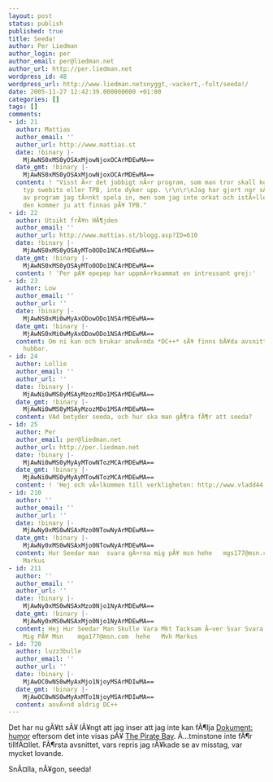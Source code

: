 ```yaml
---
layout: post
status: publish
published: true
title: Seeda!
author: Per Liedman
author_login: per
author_email: per@liedman.net
author_url: http://per.liedman.net
wordpress_id: 48
wordpress_url: http://www.liedman.netsnyggt,-vackert,-fult/seeda!/
date: 2005-11-27 12:42:39.000000000 +01:00
categories: []
tags: []
comments:
- id: 21
  author: Mattias
  author_email: ''
  author_url: http://www.mattias.st
  date: !binary |-
    MjAwNS0xMS0yOSAxMjowNjoxOCArMDEwMA==
  date_gmt: !binary |-
    MjAwNS0xMS0yOSAxMjowNjoxOCArMDEwMA==
  content: ! "Visst Ã¤r det jobbigt nÃ¤r program, som man tror skall komma upp pÃ¥
    typ swebits eller TPB, inte dyker upp. \r\n\r\nJag har gjort ngr sÃ¥dana missar
    av program jag tÃ¤nkt spela in, men som jag inte orkat och istÃ¤llet tÃ¤nkt -
    den kommer ju att finnas pÃ¥ TPB."
- id: 22
  author: Utsikt frÃ¥n HÃ¶jden
  author_email: ''
  author_url: http://www.mattias.st/blogg.asp?ID=610
  date: !binary |-
    MjAwNS0xMS0yOSAyMTo0ODo1NCArMDEwMA==
  date_gmt: !binary |-
    MjAwNS0xMS0yOSAyMTo0ODo1NCArMDEwMA==
  content: ! 'Per pÃ¥ epepep har uppmÃ¤rksammat en intressant grej:'
- id: 23
  author: Low
  author_email: ''
  author_url: ''
  date: !binary |-
    MjAwNS0xMi0wMyAxODowODo1NSArMDEwMA==
  date_gmt: !binary |-
    MjAwNS0xMi0wMyAxODowODo1NSArMDEwMA==
  content: Om ni kan och brukar anvÃ¤nda *DC++* sÃ¥ finns bÃ¥da avsnitten pÃ¥ mÃ¥nga
    hubbar.
- id: 24
  author: Lollie
  author_email: ''
  author_url: ''
  date: !binary |-
    MjAwNi0wMS0yMSAyMzozMDo1MSArMDEwMA==
  date_gmt: !binary |-
    MjAwNi0wMS0yMSAyMzozMDo1MSArMDEwMA==
  content: VAd betyder seeda, och hur ska man gÃ¶ra fÃ¶r att seeda?
- id: 25
  author: Per
  author_email: per@liedman.net
  author_url: http://per.liedman.net
  date: !binary |-
    MjAwNi0wMS0yMyAyMTowNTozMCArMDEwMA==
  date_gmt: !binary |-
    MjAwNi0wMS0yMyAyMTowNTozMCArMDEwMA==
  content: ! 'Hej och vÃ¤lkommen till verkligheten: http://www.vladd44.com/torrent/terms.php'
- id: 210
  author: ''
  author_email: ''
  author_url: ''
  date: !binary |-
    MjAwNy0xMS0wNSAxMzo0NTowNyArMDEwMA==
  date_gmt: !binary |-
    MjAwNy0xMS0wNSAxMjo0NTowNyArMDEwMA==
  content: Hur Seedar man  svara gÃ¤rna mig pÃ¥ msn hehe   mgs177@msn.com        mvh
    Markus
- id: 211
  author: ''
  author_email: ''
  author_url: ''
  date: !binary |-
    MjAwNy0xMS0wNSAxMzo0Njo1NyArMDEwMA==
  date_gmt: !binary |-
    MjAwNy0xMS0wNSAxMjo0Njo1NyArMDEwMA==
  content: Hej Hur Seedar Man Skulle Vara Mkt Tacksam Ã–ver Svar Svara GÃ¤rna Till
    Mig PÃ¥ Msn    mga177@msn.com  hehe   Mvh Markus
- id: 720
  author: luzz3bulle
  author_email: ''
  author_url: ''
  date: !binary |-
    MjAwOC0wNS0wMyAxMjo1NjoyMSArMDIwMA==
  date_gmt: !binary |-
    MjAwOC0wNS0wMyAxMTo1NjoyMSArMDIwMA==
  content: anvÃ¤nd aldrig DC++
---
```

Det har nu gÃ¥tt sÃ¥ lÃ¥ngt att jag inser att jag inte kan fÃ¶lja <a href="http://svt.se/svt/jsp/Crosslink.jsp?d=39760&lid=Dokument_Humor">Dokument: humor</a> eftersom det inte visas pÃ¥ <a href="http://thepiratebay.org/">The Pirate Bay</a>. Ã…tminstone inte fÃ¶r tillfÃ¤llet. FÃ¶rsta avsnittet, vars repris jag rÃ¥kade se av misstag, var mycket lovande.

SnÃ¤lla, nÃ¥gon, seeda!
